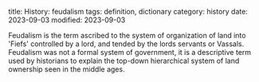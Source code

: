 title: History: feudalism
tags: definition, dictionary
category: history
date: 2023-09-03
modified: 2023-09-03


Feudalism is the term ascribed to the system of
organization of land into 'Fiefs' controlled by a lord, and tended by
the lords servants or Vassals. Feudalism was not a formal system of
government, it is a descriptive term used by historians to explain the
top-down hierarchical system of land ownership seen in the middle ages.




